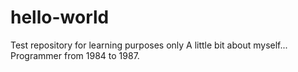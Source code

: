 # hello-world
Test repository for learning purposes only
A little bit about myself... Programmer from 1984 to 1987.
